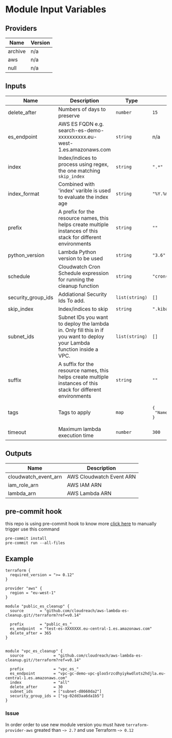 # Module Input Variables

<!-- BEGINNING OF PRE-COMMIT-TERRAFORM DOCS HOOK -->
## Providers

| Name | Version |
|------|---------|
| archive | n/a |
| aws | n/a |
| null | n/a |

## Inputs

| Name | Description | Type | Default | Required |
|------|-------------|------|---------|:-----:|
| delete\_after | Numbers of days to preserve | `number` | `15` | no |
| es\_endpoint | AWS ES FQDN e.g. search-es-demo-xxxxxxxxxx.eu-west-1.es.amazonaws.com | `string` | n/a | yes |
| index | Index/indices to process using regex, the one matching `skip_index` | `string` | `".*"` | no |
| index\_format | Combined with 'index' varible is used to evaluate the index age | `string` | `"%Y.%m.%d"` | no |
| prefix | A prefix for the resource names, this helps create multiple instances of this stack for different environments | `string` | `""` | no |
| python\_version | Lambda Python version to be used | `string` | `"3.6"` | no |
| schedule | Cloudwatch Cron Schedule expression for running the cleanup function | `string` | `"cron(0 3 * * ? *)"` | no |
| security\_group\_ids | Addiational Security Ids To add. | `list(string)` | `[]` | no |
| skip\_index | Index/indices to skip | `string` | `".kibana*"` | no |
| subnet\_ids | Subnet IDs you want to deploy the lambda in. Only fill this in if you want to deploy your Lambda function inside a VPC. | `list(string)` | `[]` | no |
| suffix | A suffix for the resource names, this helps create multiple instances of this stack for different environments | `string` | `""` | no |
| tags | Tags to apply | `map` | <pre>{<br>  "Name": "es-cleanup"<br>}</pre> | no |
| timeout | Maximum lambda execution time | `number` | `300` | no |

## Outputs

| Name | Description |
|------|-------------|
| cloudwatch\_event\_arn | AWS Cloudwatch Event ARN |
| iam\_role\_arn | AWS IAM ARN |
| lambda\_arn | AWS Lambda ARN |

<!-- END OF PRE-COMMIT-TERRAFORM DOCS HOOK -->


## pre-commit hook

this repo is using pre-commit hook to know more [click here](https://github.com/antonbabenko/pre-commit-terraform)
to manually trigger use this command

```
pre-commit install
pre-commit run --all-files
```


## Example

```
terraform {
  required_version = ">= 0.12"
}

provider "aws" {
  region = "eu-west-1"
}

module "public_es_cleanup" {
  source       = "github.com/cloudreach/aws-lambda-es-cleanup.git//terraform?ref=v0.14"

  prefix       = "public_es_"
  es_endpoint  = "test-es-XXXXXXX.eu-central-1.es.amazonaws.com"
  delete_after = 365
}


module "vpc_es_cleanup" {
  source             = "github.com/cloudreach/aws-lambda-es-cleanup.git//terraform?ref=v0.14"

  prefix             = "vpc_es_"
  es_endpoint        = "vpc-gc-demo-vpc-gloo5rzcdhyiykwdlots2hdjla.eu-central-1.es.amazonaws.com"
  index              = "all"
  delete_after       = 30
  subnet_ids         = ["subnet-d8660da2"]
  security_group_ids = ["sg-02dd3aa6da1b5"]
}
```


### Issue
In order order to use new module version you must have `terraform-provider-aws` greated than `~> 2.7` and use Terraform `~> 0.12`
